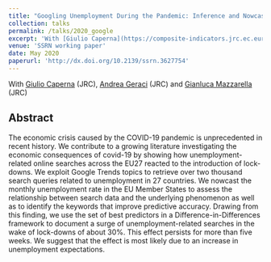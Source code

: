 ```yaml
---
title: "Googling Unemployment During the Pandemic: Inference and Nowcast Using Search Data"
collection: talks
permalink: /talks/2020_google
excerpt: 'With [Giulio Caperna](https://composite-indicators.jrc.ec.europa.eu/?q=giulio-caperna) (JRC), [Andrea Geraci](https://sites.google.com/view/andreageraci/home) (JRC) (JRC) and [Gianluca Mazzarella](https://sites.google.com/view/gianlucamazzarella/home) (JRC)'
venue: 'SSRN working paper'
date: May 2020
paperurl: 'http://dx.doi.org/10.2139/ssrn.3627754'
---
```

With [Giulio Caperna](https://composite-indicators.jrc.ec.europa.eu/?q=giulio-caperna) (JRC), [Andrea Geraci](https://sites.google.com/view/andreageraci/home) (JRC) and [Gianluca Mazzarella](https://sites.google.com/view/gianlucamazzarella/home) (JRC)

Abstract 
-----
The economic crisis caused by the COVID-19 pandemic is unprecedented in recent history. We contribute to a growing literature investigating the economic consequences of covid-19 by showing how unemployment-related online searches across the EU27 reacted to the introduction of lock-downs. We exploit Google Trends topics to retrieve over two thousand search queries related to unemployment in 27 countries. We nowcast the monthly unemployment rate in the EU Member States to assess the relationship between search data and the underlying phenomenon as well as to identify the keywords that improve predictive accuracy. Drawing from this finding, we use the set of best predictors in a Difference-in-Differences framework to document a surge of unemployment-related searches in the wake of lock-downs of about 30%. This effect persists for more than five weeks. We suggest that the effect is most likely due to an increase in unemployment expectations.

